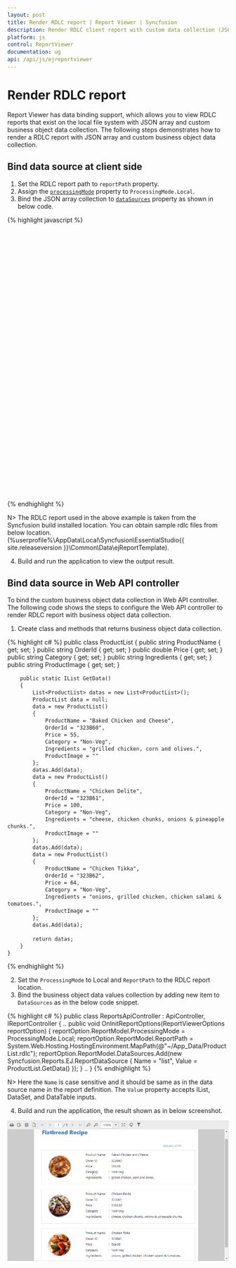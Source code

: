 ```yaml
---
layout: post
title: Render RDLC report | Report Viewer | Syncfusion
description: Render RDLC client report with custom data collection (JSON array, IList, DataSet, and DataTable) using JavaScript Report Viewer.
platform: js
control: ReportViewer
documentation: ug
api: /api/js/ejreportviewer
---
```


# Render RDLC report

Report Viewer has data binding support, which allows you to view RDLC reports that exist on the local file system with JSON array and custom business object data collection. The following steps demonstrates how to render a RDLC report with JSON array and custom business object data collection.

## Bind data source at client side
1. Set the RDLC report path to `reportPath` property.
2. Assign the [`processingMode`](../api/ejreportviewer#members:processingmode) property to `ProcessingMode.Local`.
3. Bind the JSON array collection to [`dataSources`](../api/ejreportviewer#members:datasources) property as shown in below code.

{% highlight javascript %}
<div style="height: 100%; width: 100%;">
        <div style="height: 600px; width: 950px; min-height: 400px;" id="viewer"></div>
        <script type="text/javascript">
            $(function () {
                $("#viewer").ejReportViewer({
                    reportServiceUrl: "/api/ReportsApi",
                    processingMode: ej.ReportViewer.ProcessingMode.Local,
                    reportPath: 'Product List.rdlc',
                    dataSources: [{
                        value: [
                        {
                            ProductName: "Baked Chicken and Cheese", OrderId: "323B60", Price: 55, Category: "Non-Veg", Ingredients: "Grilled chicken, Corn and Olives.", ProductImage: ""
                        },
                        {
                            ProductName: "Chicken Delite", OrderId: "323B61", Price: 100, Category: "Non-Veg", Ingredients: "Cheese, Chicken chunks, Onions & Pineapple chunks.", ProductImage: ""
                        },
                        {
                            ProductName: "Chicken Tikka", OrderId: "323B62", Price: 64, Category: "Non-Veg", Ingredients: "Onions, Grilled chicken, Chicken salami & Tomatoes.", ProductImage: ""
                        }],
                        name: "list"
                    }]
                });
            });
        </script>
    </div>

{% endhighlight %}

N> The RDLC report used in the above example is taken from the Syncfusion build installed location. You can obtain sample rdlc files from below location. (%userprofile%\AppData\Local\Syncfusion\EssentialStudio\{{ site.releaseversion }}\Common\Data\ejReportTemplate).

4. Build and run the application to view the output result.


## Bind data source in Web API controller
To bind the custom business object data collection in Web API controller.  The following code shows the steps to configure the Web API controller to render RDLC report with business object data collection.

1. Create class and methods that returns business object data collection.

{% highlight c# %}
    public class ProductList
    {
        public string ProductName { get; set; }
        public string OrderId { get; set; }
        public double Price { get; set; }
        public string Category { get; set; }
        public string Ingredients { get; set; }
        public string ProductImage { get; set; }

        public static IList GetData()
        {
            List<ProductList> datas = new List<ProductList>();
            ProductList data = null;
            data = new ProductList()
            {
                ProductName = "Baked Chicken and Cheese",
                OrderId = "323B60",
                Price = 55,
                Category = "Non-Veg",
                Ingredients = "grilled chicken, corn and olives.",
                ProductImage = ""
            };
            datas.Add(data);
            data = new ProductList()
            {
                ProductName = "Chicken Delite",
                OrderId = "323B61",
                Price = 100,
                Category = "Non-Veg",
                Ingredients = "cheese, chicken chunks, onions & pineapple chunks.",
                ProductImage = ""
            };
            datas.Add(data);
            data = new ProductList()
            {
                ProductName = "Chicken Tikka",
                OrderId = "323B62",
                Price = 64,
                Category = "Non-Veg",
                Ingredients = "onions, grilled chicken, chicken salami & tomatoes.",
                ProductImage = ""
            };
            datas.Add(data);

            return datas;
        }
    }
{% endhighlight %}

2. Set the `ProcessingMode` to Local and `ReportPath` to the RDLC report location.
3. Bind the business object data values collection by adding new item to `DataSources` as in the below code snippet.

{% highlight c# %}
public class ReportsApiController : ApiController, IReportController
    {
        ..
        public void OnInitReportOptions(ReportViewerOptions reportOption)
        {
            reportOption.ReportModel.ProcessingMode = ProcessingMode.Local;
            reportOption.ReportModel.ReportPath = System.Web.Hosting.HostingEnvironment.MapPath(@"~/App_Data/Product List.rdlc");
            reportOption.ReportModel.DataSources.Add(new Syncfusion.Reports.EJ.ReportDataSource { Name = "list", Value = ProductList.GetData() });
        }
        ..
    }
{% endhighlight %}

N> Here the `Name` is case sensitive and it should be same as in the data source name in the report definition. The `Value` property accepts IList, DataSet, and DataTable inputs.

4. Build and run the application, the result shown as in below screenshot.

![Product list RDLC report with client side JSON array data binding](Getting-Started_images/rdlc-local-report.png)